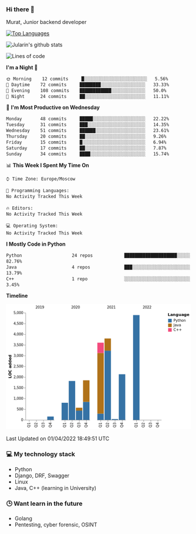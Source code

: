 ### Hi there 👋

Murat, Junior backend developer

[![Top Languages](https://github-readme-stats.vercel.app/api/top-langs/?username=Jularin&layout=compact)]()

![Jularin's github stats](https://github-readme-stats.vercel.app/api?username=Jularin&show_icons=true&include_all_commits=true&count_private=true)

<!--START_SECTION:waka-->
![Lines of code](https://img.shields.io/badge/From%20Hello%20World%20I%27ve%20Written-20%20Thousand%20lines%20of%20code-blue)

**I'm a Night 🦉** 

```text
🌞 Morning    12 commits     █░░░░░░░░░░░░░░░░░░░░░░░░   5.56% 
🌆 Daytime    72 commits     ████████░░░░░░░░░░░░░░░░░   33.33% 
🌃 Evening    108 commits    ████████████░░░░░░░░░░░░░   50.0% 
🌙 Night      24 commits     ██░░░░░░░░░░░░░░░░░░░░░░░   11.11%

```
📅 **I'm Most Productive on Wednesday** 

```text
Monday       48 commits     █████░░░░░░░░░░░░░░░░░░░░   22.22% 
Tuesday      31 commits     ███░░░░░░░░░░░░░░░░░░░░░░   14.35% 
Wednesday    51 commits     ██████░░░░░░░░░░░░░░░░░░░   23.61% 
Thursday     20 commits     ██░░░░░░░░░░░░░░░░░░░░░░░   9.26% 
Friday       15 commits     █░░░░░░░░░░░░░░░░░░░░░░░░   6.94% 
Saturday     17 commits     ██░░░░░░░░░░░░░░░░░░░░░░░   7.87% 
Sunday       34 commits     ████░░░░░░░░░░░░░░░░░░░░░   15.74%

```


📊 **This Week I Spent My Time On** 

```text
⌚︎ Time Zone: Europe/Moscow

💬 Programming Languages: 
No Activity Tracked This Week

🔥 Editors: 
No Activity Tracked This Week

💻 Operating System: 
No Activity Tracked This Week

```

**I Mostly Code in Python** 

```text
Python                   24 repos            ████████████████████░░░░░   82.76% 
Java                     4 repos             ███░░░░░░░░░░░░░░░░░░░░░░   13.79% 
C++                      1 repo              ░░░░░░░░░░░░░░░░░░░░░░░░░   3.45%

```


**Timeline**

![Chart not found](https://raw.githubusercontent.com/Jularin/Jularin/main/charts/bar_graph.png) 


 Last Updated on 01/04/2022 18:49:51 UTC
<!--END_SECTION:waka-->

### 💻 My technology stack
 - Python
 - Django, DRF, Swagger
 - Linux 
 - Java, C++ (learning in University)

### 🕒 Want learn in the future
 - Golang
 - Pentesting, cyber forensic, OSINT
